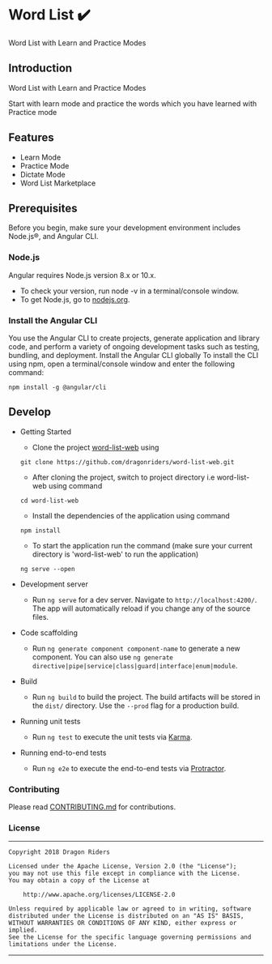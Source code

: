 # Word List :heavy_check_mark:

Word List with Learn and Practice Modes

## Introduction

Word List with Learn and Practice Modes

Start with learn mode and practice the words which you have learned with Practice mode

## Features

* Learn Mode
* Practice Mode
* Dictate Mode
* Word List Marketplace

## Prerequisites
Before you begin, make sure your development environment includes Node.js®,  and Angular CLI.

### Node.js
Angular requires Node.js version 8.x or 10.x.
* To check your version, run node -v in a terminal/console window.
* To get Node.js, go to [nodejs.org](https://nodejs.org/en/). 

### Install the Angular CLI
You use the Angular CLI to create projects, generate application and library code, and perform a variety of ongoing development tasks such as testing, bundling, and deployment.
Install the Angular CLI globally
To install the CLI using npm, open a terminal/console window and enter the following command:
``` 
npm install -g @angular/cli
```

## Develop
* Getting Started
    * Clone the project  [word-list-web](https://github.com/dragonriders/word-list-web.git) using
    ``` 
    git clone https://github.com/dragonriders/word-list-web.git 
    ```
    * After cloning the project, switch to project directory i.e word-list-web using command
    ```
    cd word-list-web
    ```
    * Install the dependencies of the application using command
    ```
    npm install
    ```
    * To start the application run the command (make sure your current directory is 'word-list-web' to run the application)  
    ```
    ng serve --open
    ```
* Development server
    * Run `ng serve` for a dev server. Navigate to `http://localhost:4200/`. The app will automatically reload if you change any of the source files.

* Code scaffolding
    * Run `ng generate component component-name` to generate a new component. You can also use `ng generate directive|pipe|service|class|guard|interface|enum|module`.

* Build
    * Run `ng build` to build the project. The build artifacts will be stored in the `dist/` directory. Use the `--prod` flag for a production build.

* Running unit tests
    * Run `ng test` to execute the unit tests via [Karma](https://karma-runner.github.io).

* Running end-to-end tests
    * Run `ng e2e` to execute the end-to-end tests via [Protractor](http://www.protractortest.org/).

### Contributing

Please read [CONTRIBUTING.md](CONTRIBUTING.md) for contributions.

### License
-------
    Copyright 2018 Dragon Riders

    Licensed under the Apache License, Version 2.0 (the "License");
    you may not use this file except in compliance with the License.
    You may obtain a copy of the License at

        http://www.apache.org/licenses/LICENSE-2.0

    Unless required by applicable law or agreed to in writing, software
    distributed under the License is distributed on an "AS IS" BASIS,
    WITHOUT WARRANTIES OR CONDITIONS OF ANY KIND, either express or implied.
    See the License for the specific language governing permissions and
    limitations under the License.
---
